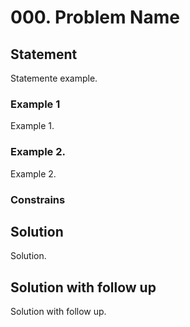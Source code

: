 # 000. Problem Name

## Statement
Statemente example.

### Example 1
Example 1.

### Example 2.
Example 2.

### Constrains

## Solution
Solution.

## Solution with follow up
Solution with follow up.

